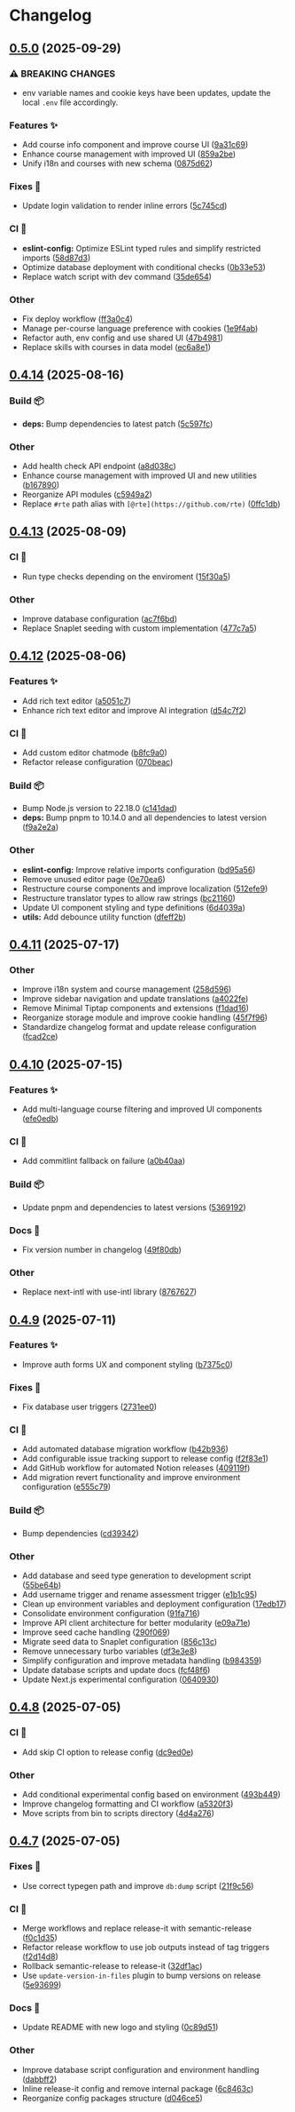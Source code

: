 # Changelog

## [0.5.0](https://github.com/glorecertificate/glore/compare/v0.4.14...v0.5.0) (2025-09-29)

### ⚠ BREAKING CHANGES

- env variable names and cookie keys have been updates, update the local `.env` file accordingly.

### Features ✨

- Add course info component and improve course UI ([9a31c69](https://github.com/glorecertificate/glore/commit/9a31c691389ab9025f1a97ebdd700d72cd1d1125))
- Enhance course management with improved UI ([859a2be](https://github.com/glorecertificate/glore/commit/859a2be7add96400072c58d043e27c5e62d9da38))
- Unify i18n and courses with new schema ([0875d62](https://github.com/glorecertificate/glore/commit/0875d62c6fed02dd59059a5f56a0aa7d9ef3e1b9))

### Fixes 🔧

- Update login validation to render inline errors ([5c745cd](https://github.com/glorecertificate/glore/commit/5c745cddc06994db71524228f4d51ae468ebb21a))

### CI 🤖

- **eslint-config:** Optimize ESLint typed rules and simplify restricted imports ([58d87d3](https://github.com/glorecertificate/glore/commit/58d87d317c2273c7165c4cc7aa7a5cfede8784ed))
- Optimize database deployment with conditional checks ([0b33e53](https://github.com/glorecertificate/glore/commit/0b33e53f52a068f53d9a795f3ac904f3f17fe7ad))
- Replace watch script with dev command ([35de654](https://github.com/glorecertificate/glore/commit/35de6543c3d3f1f096d712c4901de387e8961351))

### Other

- Fix deploy workflow ([ff3a0c4](https://github.com/glorecertificate/glore/commit/ff3a0c486c7e4bfac757a80a9151eb6b953d07ef))
- Manage per-course language preference with cookies ([1e9f4ab](https://github.com/glorecertificate/glore/commit/1e9f4aba9b8489c89da97818567841ee113e7be7))
- Refactor auth, env config and use shared UI ([47b4981](https://github.com/glorecertificate/glore/commit/47b4981a3a77f02b17c8dd80275e95de7c639146))
- Replace skills with courses in data model ([ec6a8e1](https://github.com/glorecertificate/glore/commit/ec6a8e1248b637d2d3f0adf368b70a6c217a1a8b))

## [0.4.14](https://github.com/glorecertificate/glore/compare/v0.4.13...v0.4.14) (2025-08-16)

### Build 📦

- **deps:** Bump dependencies to latest patch ([5c597fc](https://github.com/glorecertificate/glore/commit/5c597fcc744b82ecda419611bb5de988190ca723))

### Other

- Add health check API endpoint ([a8d038c](https://github.com/glorecertificate/glore/commit/a8d038c0d25d9be9ab05c907080c439b3b60a78c))
- Enhance course management with improved UI and new utilities ([b167890](https://github.com/glorecertificate/glore/commit/b1678902c208019bec31166cb4624422c5022fbf))
- Reorganize API modules ([c5949a2](https://github.com/glorecertificate/glore/commit/c5949a2ef3abd222a5a9817c13a2f111561e32c4))
- Replace `#rte` path alias with `[@rte](https://github.com/rte)` ([0ffc1db](https://github.com/glorecertificate/glore/commit/0ffc1db5f05b3df9da50738103aac8552e0acce5))

## [0.4.13](https://github.com/glorecertificate/glore/compare/v0.4.12...v0.4.13) (2025-08-09)

### CI 🤖

- Run type checks depending on the enviroment ([15f30a5](https://github.com/glorecertificate/glore/commit/15f30a5a6dd24d4a6ba8a04b8843c95d213c7fb8))

### Other

- Improve database configuration ([ac7f6bd](https://github.com/glorecertificate/glore/commit/ac7f6bd7be059d220edd43ee2890e6f079727ef5))
- Replace Snaplet seeding with custom implementation ([477c7a5](https://github.com/glorecertificate/glore/commit/477c7a5a0863979a528a3461962ad4a275d38dba))

## [0.4.12](https://github.com/glorecertificate/glore/compare/v0.4.11...v0.4.12) (2025-08-06)

### Features ✨

- Add rich text editor ([a5051c7](https://github.com/glorecertificate/glore/commit/a5051c76ef5e2e45cb34cdc6eae26195530acad3))
- Enhance rich text editor and improve AI integration ([d54c7f2](https://github.com/glorecertificate/glore/commit/d54c7f289390b8d156e90f11edc9beed9261ac78))

### CI 🤖

- Add custom editor chatmode ([b8fc9a0](https://github.com/glorecertificate/glore/commit/b8fc9a03e3d95f3dd6c31fd764b2d9d8847ad105))
- Refactor release configuration ([070beac](https://github.com/glorecertificate/glore/commit/070beac75d3adb4b3b8c13c3d8c381b101d3d650))

### Build 📦

- Bump Node.js version to 22.18.0 ([c141dad](https://github.com/glorecertificate/glore/commit/c141dade9d36e0d16c13d063760a9afa72c3680e))
- **deps:** Bump pnpm to 10.14.0 and all dependencies to latest version ([f9a2e2a](https://github.com/glorecertificate/glore/commit/f9a2e2a833f66addbab7e72ead58e0f27e4e1b44))

### Other

- **eslint-config:** Improve relative imports configuration ([bd95a56](https://github.com/glorecertificate/glore/commit/bd95a56d52a6eddd9549eb1df5ec9395b22090b2))
- Remove unused editor page ([0e70ea6](https://github.com/glorecertificate/glore/commit/0e70ea6dd208a214afb91b200b8043e8aecee03b))
- Restructure course components and improve localization ([512efe9](https://github.com/glorecertificate/glore/commit/512efe9413a030c3103094165c9cc08299aedcf3))
- Restructure translator types to allow raw strings ([bc21160](https://github.com/glorecertificate/glore/commit/bc2116092e89054b6c0b36c3f551d236c2065c36))
- Update UI component styling and type definitions ([6d4039a](https://github.com/glorecertificate/glore/commit/6d4039a5e38354d8ce5a9046f484aa31aecc4598))
- **utils:** Add debounce utility function ([dfeff2b](https://github.com/glorecertificate/glore/commit/dfeff2b8a430702655b846536b98714fca116592))

## [0.4.11](https://github.com/glorecertificate/glore/compare/v0.4.10...v0.4.11) (2025-07-17)

### Other

- Improve i18n system and course management ([258d596](https://github.com/glorecertificate/glore/commit/258d5962612711e65b20eb648f2da464a945d08a))
- Improve sidebar navigation and update translations ([a4022fe](https://github.com/glorecertificate/glore/commit/a4022fef2c3c692bbf4b959547e4874cc5c3170f))
- Remove Minimal Tiptap components and extensions ([f1dad16](https://github.com/glorecertificate/glore/commit/f1dad165523484dee77fed0192fee9715d210c21))
- Reorganize storage module and improve cookie handling ([45f7f96](https://github.com/glorecertificate/glore/commit/45f7f965f37f672edcf7abd68d35472c7ead8d0b))
- Standardize changelog format and update release configuration ([fcad2ce](https://github.com/glorecertificate/glore/commit/fcad2ce105133971693641dbd31451b4c830dba0))

## [0.4.10](https://github.com/glorecertificate/glore/compare/v0.4.9...v0.4.10) (2025-07-15)

### Features ✨

- Add multi-language course filtering and improved UI components ([efe0edb](https://github.com/glorecertificate/glore/commit/efe0edb20076b0eedc26ea9adf55e9811951a78a))

### CI 🤖

- Add commitlint fallback on failure ([a0b40aa](https://github.com/glorecertificate/glore/commit/a0b40aa23d6f5c9329a89ce2d5aeeb4a70b0616f))

### Build 📦

- Update pnpm and dependencies to latest versions ([5369192](https://github.com/glorecertificate/glore/commit/536919276276ed57058856e32dd91a79269eee34))

### Docs 📑

- Fix version number in changelog ([49f80db](https://github.com/glorecertificate/glore/commit/49f80db7b839c7b45cc39081fa879f981357f381))

### Other

- Replace next-intl with use-intl library ([8767627](https://github.com/glorecertificate/glore/commit/8767627dad4cdb644fd5bf7e0fe209c60d5967c6))

## [0.4.9](https://github.com/glorecertificate/glore/compare/v0.4.8...v0.4.9) (2025-07-11)

### Features ✨

- Improve auth forms UX and component styling ([b7375c0](https://github.com/glorecertificate/glore/commit/b7375c042f22ecc673003cf11808006a1e2154ee))

### Fixes 🔧

- Fix database user triggers ([2731ee0](https://github.com/glorecertificate/glore/commit/2731ee01a2eecb142b313e1034bdea8561a994dd))

### CI 🤖

- Add automated database migration workflow ([b42b936](https://github.com/glorecertificate/glore/commit/b42b93643b0fbc1ce400115814725f56bb66ab98))
- Add configurable issue tracking support to release config ([f2f83e1](https://github.com/glorecertificate/glore/commit/f2f83e16c086bb50e622ad7407914030e34df741))
- Add GitHub workflow for automated Notion releases ([409119f](https://github.com/glorecertificate/glore/commit/409119f5988462e72d4735d284ac79e4a11195c1))
- Add migration revert functionality and improve environment configuration ([e555c79](https://github.com/glorecertificate/glore/commit/e555c79416ba243123074ce01ec3f5a5089bb2a8))

### Build 📦

- Bump dependencies ([cd39342](https://github.com/glorecertificate/glore/commit/cd39342dabda16c77e78444061de8b836f0e3ddd))

### Other

- Add database and seed type generation to development script ([55be64b](https://github.com/glorecertificate/glore/commit/55be64becb8dfe29050957f2ab31a7ef28fce673))
- Add username trigger and rename assessment trigger ([e1b1c95](https://github.com/glorecertificate/glore/commit/e1b1c95860f0a919f3eab6f04f2ae4b311a3823e))
- Clean up environment variables and deployment configuration ([17edb17](https://github.com/glorecertificate/glore/commit/17edb174332863b3c25294a3bc19d7c0af2ee9c1))
- Consolidate environment configuration ([91fa716](https://github.com/glorecertificate/glore/commit/91fa716f092da2f8096e3d42c6be5d2105dbee09))
- Improve API client architecture for better modularity ([e09a71e](https://github.com/glorecertificate/glore/commit/e09a71e7a6b4f134f47e7daae113ac8cbf1c382b))
- Improve seed cache handling ([290f069](https://github.com/glorecertificate/glore/commit/290f06940eee4332706fd5ee025a2084d0f6fa91))
- Migrate seed data to Snaplet configuration ([856c13c](https://github.com/glorecertificate/glore/commit/856c13c88e79e94cfba64975c6e9072f97743136))
- Remove unnecessary turbo variables ([df3e3e8](https://github.com/glorecertificate/glore/commit/df3e3e8efcfcb1456296c829de8bf8b052982897))
- Simplify configuration and improve metadata handling ([b984359](https://github.com/glorecertificate/glore/commit/b984359458ef6e2755750c6e11344682792d8f68))
- Update database scripts and update docs ([fcf48f6](https://github.com/glorecertificate/glore/commit/fcf48f638faf8b58665c171bf4899d6b9b06e351))
- Update Next.js experimental configuration ([0640930](https://github.com/glorecertificate/glore/commit/0640930bb1b0573ada69281b018e52fd9616fc56))

## [0.4.8](https://github.com/glorecertificate/glore/compare/v0.4.7...v0.4.8) (2025-07-05)

### CI 🤖

- Add skip CI option to release config ([dc9ed0e](https://github.com/glorecertificate/glore/commit/dc9ed0e0cbbcd8306f7f83b93d7c47c3aa40dbf7))

### Other

- Add conditional experimental config based on environment ([493b449](https://github.com/glorecertificate/glore/commit/493b44926e00a9f8d519093da1de0e5a632df2f7))
- Improve changelog formatting and CI workflow ([a5320f3](https://github.com/glorecertificate/glore/commit/a5320f32769e01fa2e14eb5b06285fd3866f7c10))
- Move scripts from bin to scripts directory ([4d4a276](https://github.com/glorecertificate/glore/commit/4d4a2766acce4cf5f66fedcc03880e697c37c46c))

## [0.4.7](https://github.com/glorecertificate/glore/compare/v0.4.6...v0.4.7) (2025-07-05)

### Fixes 🔧

- Use correct typegen path and improve `db:dump` script ([21f9c56](https://github.com/glorecertificate/glore/commit/21f9c5619b9a42a92fd14f0af35cd3df9e8520b2))

### CI 🤖

- Merge workflows and replace release-it with semantic-release ([f0c1d35](https://github.com/glorecertificate/glore/commit/f0c1d35f89d8fed01ea02a6e3fddde494fab1eab))
- Refactor release workflow to use job outputs instead of tag triggers ([f2d14d8](https://github.com/glorecertificate/glore/commit/f2d14d855df01cb4df74da9e9f5ddf20123dfca1))
- Rollback semantic-release to release-it ([32df1ac](https://github.com/glorecertificate/glore/commit/32df1ac746a043654ae3081002b6c4736a409ef0))
- Use `update-version-in-files` plugin to bump versions on release ([5e93699](https://github.com/glorecertificate/glore/commit/5e93699c34761add99a06e501c0e4d40c7d56f00))

### Docs 📑

- Update README with new logo and styling ([0c89d51](https://github.com/glorecertificate/glore/commit/0c89d51dd95eeed9203b0028e36eb4a8d0e839a2))

### Other

- Improve database script configuration and environment handling ([dabbff2](https://github.com/glorecertificate/glore/commit/dabbff295ffe085055c4671eedf12784eb9acefc))
- Inline release-it config and remove internal package ([6c8463c](https://github.com/glorecertificate/glore/commit/6c8463c8fff1183cd39c4d4333a94457380e437d))
- Reorganize config packages structure ([d046ce5](https://github.com/glorecertificate/glore/commit/d046ce55101812bf77af61e136910c74b24fb02a))
